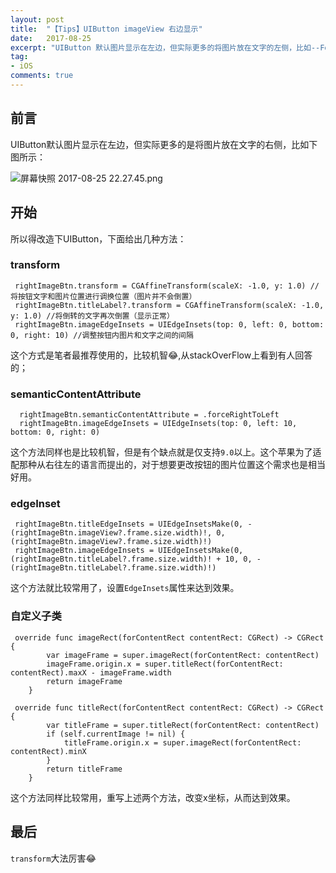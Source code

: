 ```yaml
---
layout: post
title:  "【Tips】UIButton imageView 右边显示"
date:   2017-08-25
excerpt: "UIButton 默认图片显示在左边，但实际更多的将图片放在文字的左侧，比如--Follow➡️---"
tag:
- iOS
comments: true
---
```


## 前言
UIButton默认图片显示在左边，但实际更多的是将图片放在文字的右侧，比如下图所示：

![屏幕快照 2017-08-25 22.27.45.png](http://ocigwe4cv.bkt.clouddn.com/rightImageBtn_1.png)

## 开始
所以得改造下UIButton，下面给出几种方法：

### transform
```
 rightImageBtn.transform = CGAffineTransform(scaleX: -1.0, y: 1.0) // 
将按钮文字和图片位置进行调换位置（图片并不会倒置）
 rightImageBtn.titleLabel?.transform = CGAffineTransform(scaleX: -1.0, y: 1.0) //将倒转的文字再次倒置（显示正常）
 rightImageBtn.imageEdgeInsets = UIEdgeInsets(top: 0, left: 0, bottom: 0, right: 10) //调整按钮内图片和文字之间的间隔
```
这个方式是笔者最推荐使用的，比较机智😂,从stackOverFlow上看到有人回答的；

### semanticContentAttribute
```
  rightImageBtn.semanticContentAttribute = .forceRightToLeft
  rightImageBtn.imageEdgeInsets = UIEdgeInsets(top: 0, left: 10, bottom: 0, right: 0)
```
这个方法同样也是比较机智，但是有个缺点就是仅支持`9.0`以上。这个苹果为了适配那种从右往左的语言而提出的，对于想要更改按钮的图片位置这个需求也是相当好用。

### edgeInset
```
 rightImageBtn.titleEdgeInsets = UIEdgeInsetsMake(0, -(rightImageBtn.imageView?.frame.size.width)!, 0, (rightImageBtn.imageView?.frame.size.width)!)
 rightImageBtn.imageEdgeInsets = UIEdgeInsetsMake(0, (rightImageBtn.titleLabel?.frame.size.width)! + 10, 0, -(rightImageBtn.titleLabel?.frame.size.width)!)
```
这个方法就比较常用了，设置`EdgeInsets`属性来达到效果。

### 自定义子类
```
 override func imageRect(forContentRect contentRect: CGRect) -> CGRect {
        var imageFrame = super.imageRect(forContentRect: contentRect)
        imageFrame.origin.x = super.titleRect(forContentRect: contentRect).maxX - imageFrame.width
        return imageFrame
    }
    
 override func titleRect(forContentRect contentRect: CGRect) -> CGRect {
        var titleFrame = super.titleRect(forContentRect: contentRect)
        if (self.currentImage != nil) {
            titleFrame.origin.x = super.imageRect(forContentRect: contentRect).minX
        }
        return titleFrame
    }

```
这个方法同样比较常用，重写上述两个方法，改变x坐标，从而达到效果。

## 最后
`transform`大法厉害😂


